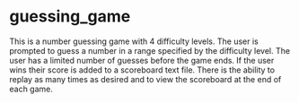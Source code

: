 # guessing_game
This is a number guessing game with 4 difficulty levels.
The user is prompted to guess a number in a range specified by the difficulty level.
The user has a limited number of guesses before the game ends.
If the user wins their score is added to a scoreboard text file.
There is the ability to replay as many times as desired and to view the scoreboard at the end of each game.
